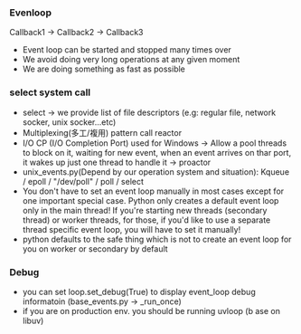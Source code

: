 
### Evenloop

Callback1 -> Callback2 -> Callback3

- Event loop can be started and stopped many times over
- We avoid doing very long operations at any given moment
- We are doing something as fast as possible

### select system call
- select -> we provide list of file descriptors (e.g: regular file, network socker, unix socker...etc) 
- Multiplexing(多工/複用) pattern call reactor
- I/O CP (I/O Completion Port) used for Windows -> Allow a pool threads to block on it, waiting for new event, when an event arrives on thar port, it wakes up just one thread to handle it -> proactor
- unix_events.py(Depend by our operation system and situation): Kqueue / epoll / "/dev/poll" / poll / select
- You don't have to set an event loop manually in most cases except for one important special case. Python only creates a default event loop only in the main thread! If you're starting new threads (secondary thread) or worker threads, for those, if you'd like to use a separate thread specific event loop, you will have to set it manually!
- python defaults to the safe thing which is not to create an event loop for you on worker or secondary by default

### Debug
- you can set loop.set_debug(True) to display event_loop debug informatoin (base_events.py -> _run_once)
- if you are on production env. you should be running uvloop (b ase on libuv)